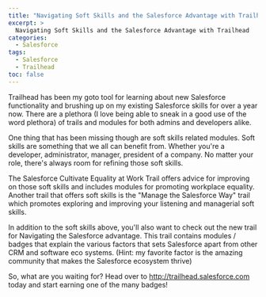 ```yaml
---
title: "Navigating Soft Skills and the Salesforce Advantage with Trailhead"
excerpt: >
  Navigating Soft Skills and the Salesforce Advantage with Trailhead
categories:
  - Salesforce
tags:
  - Salesforce
  - Trailhead
toc: false
---
```


Trailhead has been my goto tool for learning about new Salesforce functionality and brushing up on my existing Salesforce skills for over a year now.  There are a plethora (I love being able to sneak in a good use of the word plethora) of trails and modules for both admins and developers alike.

One thing that has been missing though are soft skills related modules.  Soft skills are something that we all can benefit from.  Whether you're a developer, administrator, manager, president of a company.  No matter your role, there's always room for refining those soft skills.

The Salesforce Cultivate Equality at Work Trail offers advice for improving on those soft skills and includes modules for promoting workplace equality.  Another trail that offers soft skills is the "Manage the Salesforce Way" trail which promotes exploring and improving your listening and managerial soft skills.

In addition to the soft skills above, you'll also want to check out the new trail for Navigating the Salesforce advantage.  This trail contains modules / badges that explain the various factors that sets Salesforce apart from other CRM and software eco systems. (Hint: my favorite factor is the amazing community that makes the Salesforce ecosystem thrive)

So, what are you waiting for? Head over to http://trailhead.salesforce.com today and start earning one of the many badges!

